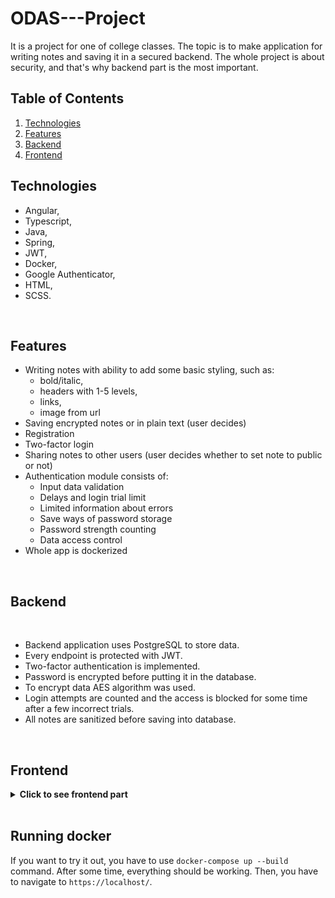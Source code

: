 # ODAS---Project

It is a project for one of college classes. The topic is to make application for writing notes and saving it in a secured backend. The whole project is about security, and that's why backend part is the most important. 

## Table of Contents
1. [Technologies](##Technologies)
2. [Features](##Features)
3. [Backend](##Backend)
4. [Frontend](##Frontend)

## Technologies

- Angular,
- Typescript,
- Java,
- Spring,
- JWT,
- Docker,
- Google Authenticator,
- HTML,
- SCSS.
<br>

## Features

- Writing notes with ability to add some basic styling, such as: 
  - bold/italic, 
  - headers with 1-5 levels, 
  - links, 
  - image from url
- Saving encrypted notes or in plain text (user decides)
- Registration
- Two-factor login
- Sharing notes to other users (user decides whether to set note to public or not)
- Authentication module consists of:
  - Input data validation
  - Delays and login trial limit
  - Limited information about errors
  - Save ways of password storage
  - Password strength counting
  - Data access control
- Whole app is dockerized
<br>

## Backend

<br>
<ul>
  <li>Backend application uses PostgreSQL to store data.</li>
  <li>Every endpoint is protected with JWT.</li>
  <li>Two-factor authentication is implemented.</li>
  <li>Password is encrypted before putting it in the database.</li> 
  <li>To encrypt data AES algorithm was used.</li>
  <li>Login attempts are counted and the access is blocked for some time after a few incorrect trials.</li>
  <li>All notes are sanitized before saving into database.</li>
</ul>
<br>

## Frontend
<details>
  <summary><b>Click to see frontend part</b></summary>
  <br>
  Because the project was mainly about security, the UI is a bit ascetic (although completely functional).

  ### Registration
  For registration you need to write your username and password. Password needs to be at least 8 characters long, contain a number, special sign, big and small letter. Username has to be at leat 5 characters long. You also need Google Authenticator app to scan the QR code for two-factor authentication.

  ![Registration](Readme-images/registration.png)

  ### Login
  To log in you need to write the same data as for registration. If the data is correct, you will be able to enter the code from Google Authenticator to finish authentication.

  ![Login](Readme-images/login.png)

  ### Main page
  The home page is very simple and displays all public and user notes. You can click the button to log out or to add new note. 

  ![Main Page](Readme-images/main-page.png)

  ### Adding new note
  To add new note you have to write a title and some content (content is optional). On the left there are some tips how to add styling to the text, and on the rigth you can check how your note will look after saving (you have to click the button to refresh the preview). You can also choose if you want the note to be public or private (if private you have to write some password) 

  ![Adding note](Readme-images/adding-note.png)

  After adding a note you will see in the home page your notes. If they are private, only the title will be visible and you will have to decrypt it with the password that you assigned to that note to see the content.

  ![Decrypting note](Readme-images/note-decrypting.png)

</details>
<br>

## Running docker 

If you want to try it out, you have to use `docker-compose up --build` command. After some time, everything should be working. Then, you have to navigate to `https://localhost/`.

